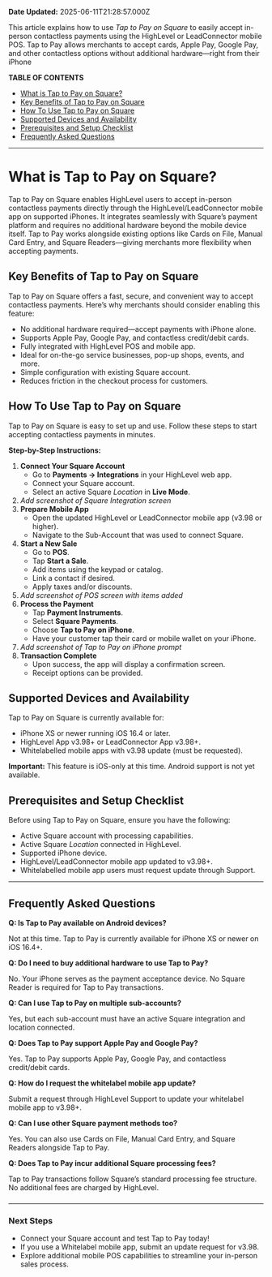 **Date Updated:** 2025-06-11T21:28:57.000Z

  
This article explains how to use _Tap to Pay on Square_ to easily accept in-person contactless payments using the HighLevel or LeadConnector mobile POS. Tap to Pay allows merchants to accept cards, Apple Pay, Google Pay, and other contactless options without additional hardware—right from their iPhone

  
**TABLE OF CONTENTS**

* [What is Tap to Pay on Square?](#What-is-Tap-to-Pay-on-Square?)
* [Key Benefits of Tap to Pay on Square](#Key-Benefits-of-Tap-to-Pay-on-Square)
* [How To Use Tap to Pay on Square](#How-To-Use-Tap-to-Pay-on-Square)
* [Supported Devices and Availability](#Supported-Devices-and-Availability)
* [Prerequisites and Setup Checklist](#Prerequisites-and-Setup-Checklist)
* [Frequently Asked Questions](#Frequently-Asked-Questions)

---

# **What is Tap to Pay on Square?**

  
Tap to Pay on Square enables HighLevel users to accept in-person contactless payments directly through the HighLevel/LeadConnector mobile app on supported iPhones. It integrates seamlessly with Square’s payment platform and requires no additional hardware beyond the mobile device itself. Tap to Pay works alongside existing options like Cards on File, Manual Card Entry, and Square Readers—giving merchants more flexibility when accepting payments.

  
## **Key Benefits of Tap to Pay on Square**

  
Tap to Pay on Square offers a fast, secure, and convenient way to accept contactless payments. Here’s why merchants should consider enabling this feature:

* No additional hardware required—accept payments with iPhone alone.
* Supports Apple Pay, Google Pay, and contactless credit/debit cards.
* Fully integrated with HighLevel POS and mobile app.
* Ideal for on-the-go service businesses, pop-up shops, events, and more.
* Simple configuration with existing Square account.
* Reduces friction in the checkout process for customers.

  
## **How To Use Tap to Pay on Square**

  
Tap to Pay on Square is easy to set up and use. Follow these steps to start accepting contactless payments in minutes.

  
**Step-by-Step Instructions:**

1. **Connect Your Square Account**  
   * Go to **Payments → Integrations** in your HighLevel web app.  
   * Connect your Square account.  
   * Select an active Square _Location_ in **Live Mode**.
2. _Add screenshot of Square Integration screen_
3. **Prepare Mobile App**  
   * Open the updated HighLevel or LeadConnector mobile app (v3.98 or higher).  
   * Navigate to the Sub-Account that was used to connect Square.
4. **Start a New Sale**  
   * Go to **POS**.  
   * Tap **Start a Sale**.  
   * Add items using the keypad or catalog.  
   * Link a contact if desired.  
   * Apply taxes and/or discounts.
5. _Add screenshot of POS screen with items added_
6. **Process the Payment**  
   * Tap **Payment Instruments**.  
   * Select **Square Payments**.  
   * Choose **Tap to Pay on iPhone**.  
   * Have your customer tap their card or mobile wallet on your iPhone.
7. _Add screenshot of Tap to Pay on iPhone prompt_
8. **Transaction Complete**  
   * Upon success, the app will display a confirmation screen.  
   * Receipt options can be provided.

##   

## **Supported Devices and Availability**

  
Tap to Pay on Square is currently available for:

* iPhone XS or newer running iOS 16.4 or later.
* HighLevel App v3.98+ or LeadConnector App v3.98+.
* Whitelabelled mobile apps with v3.98 update (must be requested).

  
**Important:** This feature is iOS-only at this time. Android support is not yet available.

##   

## **Prerequisites and Setup Checklist**

  
Before using Tap to Pay on Square, ensure you have the following:

* Active Square account with processing capabilities.
* Active Square _Location_ connected in HighLevel.
* Supported iPhone device.
* HighLevel/LeadConnector mobile app updated to v3.98+.
* Whitelabelled mobile app users must request update through Support.

---

## **Frequently Asked Questions**

  
**Q: Is Tap to Pay available on Android devices?**

Not at this time. Tap to Pay is currently available for iPhone XS or newer on iOS 16.4+.

  
**Q: Do I need to buy additional hardware to use Tap to Pay?**

No. Your iPhone serves as the payment acceptance device. No Square Reader is required for Tap to Pay transactions.

  
**Q: Can I use Tap to Pay on multiple sub-accounts?**

Yes, but each sub-account must have an active Square integration and location connected.

  
**Q: Does Tap to Pay support Apple Pay and Google Pay?**

Yes. Tap to Pay supports Apple Pay, Google Pay, and contactless credit/debit cards.

  
**Q: How do I request the whitelabel mobile app update?**

Submit a request through HighLevel Support to update your whitelabel mobile app to v3.98+.

  
**Q: Can I use other Square payment methods too?**

Yes. You can also use Cards on File, Manual Card Entry, and Square Readers alongside Tap to Pay.

  
**Q: Does Tap to Pay incur additional Square processing fees?**

Tap to Pay transactions follow Square’s standard processing fee structure. No additional fees are charged by HighLevel.

###   

---

### **Next Steps**

* Connect your Square account and test Tap to Pay today!
* If you use a Whitelabel mobile app, submit an update request for v3.98.
* Explore additional mobile POS capabilities to streamline your in-person sales process.

  